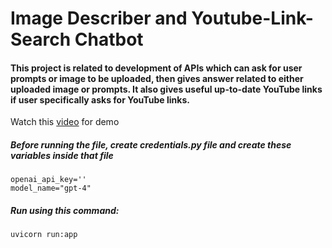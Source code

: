 # Image Describer and Youtube-Link-Search Chatbot

<h4> This project is related to development of APIs which can ask for user prompts or image to be uploaded, then gives answer related to either uploaded image or prompts. It also gives useful up-to-date YouTube links if user specifically asks for YouTube links.</h4>

Watch this [video](https://youtu.be/Am9DDojq2wg) for demo 

<h5> Before running the file, create credentials.py file and create these variables inside that file </h5>

```
openai_api_key=''
model_name="gpt-4"
```

<h5> Run using this command:</h5>

```
uvicorn run:app
```
